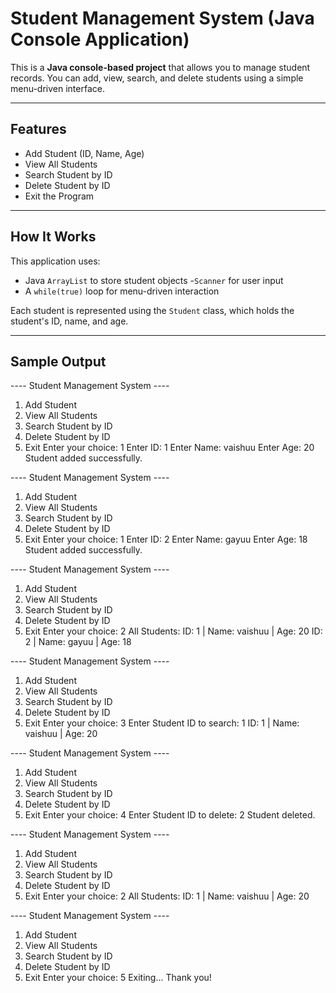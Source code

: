 #  Student Management System (Java Console Application)

This is a **Java console-based project** that allows you to manage student records. You can add, view, search, and delete students using a simple menu-driven interface.

---

##  Features

-  Add Student (ID, Name, Age)
-  View All Students
-  Search Student by ID
-  Delete Student by ID
-  Exit the Program

---

##  How It Works

This application uses:
- Java `ArrayList` to store student objects
-`Scanner` for user input
- A `while(true)` loop for menu-driven interaction

Each student is represented using the `Student` class, which holds the student's ID, name, and age.

---

##  Sample Output

---- Student Management System ----
1. Add Student
2. View All Students
3. Search Student by ID
4. Delete Student by ID
5. Exit
Enter your choice: 1
Enter ID: 1
Enter Name: vaishuu
Enter Age: 20
Student added successfully.

---- Student Management System ----
1. Add Student
2. View All Students
3. Search Student by ID
4. Delete Student by ID
5. Exit
Enter your choice: 1
Enter ID: 2
Enter Name: gayuu
Enter Age: 18
Student added successfully.

---- Student Management System ----
1. Add Student
2. View All Students
3. Search Student by ID
4. Delete Student by ID
5. Exit
Enter your choice: 2
All Students:
ID: 1 | Name: vaishuu | Age: 20
ID: 2 | Name: gayuu | Age: 18

---- Student Management System ----
1. Add Student
2. View All Students
3. Search Student by ID
4. Delete Student by ID
5. Exit
Enter your choice: 3
Enter Student ID to search: 1
ID: 1 | Name: vaishuu | Age: 20

---- Student Management System ----
1. Add Student
2. View All Students
3. Search Student by ID
4. Delete Student by ID
5. Exit
Enter your choice: 4
Enter Student ID to delete: 2
Student deleted.

---- Student Management System ----
1. Add Student
2. View All Students
3. Search Student by ID
4. Delete Student by ID
5. Exit
Enter your choice: 2
All Students:
ID: 1 | Name: vaishuu | Age: 20

---- Student Management System ----
1. Add Student
2. View All Students
3. Search Student by ID
4. Delete Student by ID
5. Exit
Enter your choice: 5
Exiting... Thank you!
